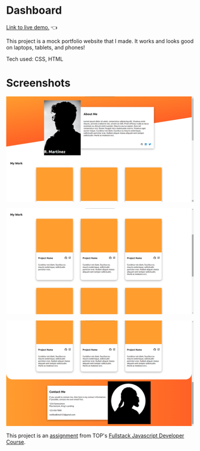 # Dashboard
[Link to live demo.](https://rosendo-martinez.github.io/homepage/) 👈

This project is a mock portfolio website that I made. It works and looks good on laptops, tablets, and phones!

Tech used: CSS, HTML

# Screenshots

![Screenshot](screenshots/sc1.png)

![Screenshot](screenshots/sc2.png)

![Screenshot](screenshots/sc3.png)

This project is an [assignment](https://www.theodinproject.com/lessons/node-path-advanced-html-and-css-homepage) from TOP's [Fullstack Javascript Developer Course](https://www.theodinproject.com/paths/full-stack-javascript). 